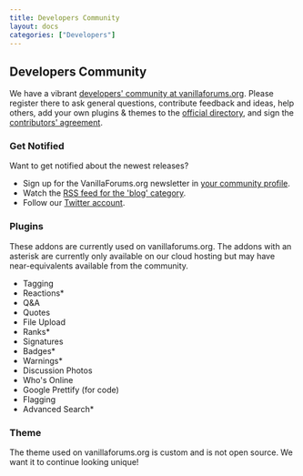 ```yaml
---
title: Developers Community
layout: docs
categories: ["Developers"]
---
```


## Developers Community

We have a vibrant [developers' community at vanillaforums.org](http://vanillaforums.org/discussions/). Please register there to ask general questions, contribute feedback and ideas, help others, add your own plugins & themes to the [official directory](http://vanillaforums.org/addons), and sign the [contributors' agreement](http://vanillaforums.org/contributors).

### Get Notified

Want to get notified about the newest releases?

* Sign up for the VanillaForums.org newsletter in [your community profile](http://vanillaforums.org/profile/edit).
* Watch the [RSS feed for the 'blog' category](http://vanillaforums.org/categories/blog/feed.rss).
* Follow our [Twitter account](http://twitter.com/vanilla).

### Plugins

These addons are currently used on vanillaforums.org. The addons with an asterisk are currently only available on our cloud hosting but may have near-equivalents available from the community.

* Tagging
* Reactions*
* Q&A
* Quotes
* File Upload
* Ranks*
* Signatures
* Badges*
* Warnings*
* Discussion Photos
* Who's Online
* Google Prettify (for code)
* Flagging
* Advanced Search*

### Theme

The theme used on vanillaforums.org is custom and is not open source. We want it to continue looking unique!
